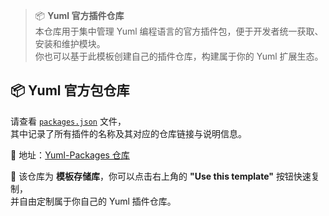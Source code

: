 >  
> 📦 **Yuml 官方插件仓库**  
> 本仓库用于集中管理 Yuml 编程语言的官方插件包，便于开发者统一获取、安装和维护模块。  
> 你也可以基于此模板创建自己的插件仓库，构建属于你的 Yuml 扩展生态。  
>

## 📦 Yuml 官方包仓库

请查看 [`packages.json`](https://github.com/lvzhiyuan0925/Yuml-Packages/blob/main/packages.json) 文件，  
其中记录了所有插件的名称及其对应的仓库链接与说明信息。

📁 地址：[Yuml-Packages 仓库](https://github.com/lvzhiyuan0925/Yuml-Packages)

🧩 该仓库为 **模板存储库**，你可以点击右上角的 **"Use this template"** 按钮快速复制，  
并自由定制属于你自己的 Yuml 插件仓库。
